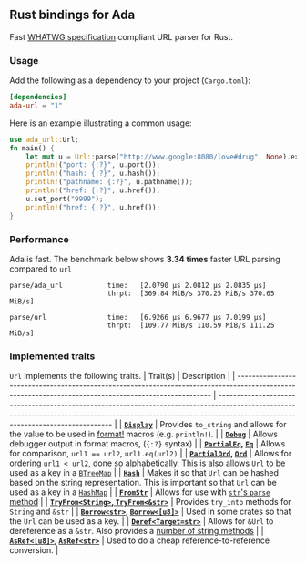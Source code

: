 ## Rust bindings for Ada

Fast [WHATWG specification](https://url.spec.whatwg.org) compliant URL parser for Rust.

### Usage

Add the following as a dependency to your project (`Cargo.toml`):

```toml
[dependencies]
ada-url = "1"
```

Here is an example illustrating a common usage:

```Rust
use ada_url::Url;
fn main() {
    let mut u = Url::parse("http://www.google:8080/love#drug", None).expect("bad url");
    println!("port: {:?}", u.port());
    println!("hash: {:?}", u.hash());
    println!("pathname: {:?}", u.pathname());
    println!("href: {:?}", u.href());
    u.set_port("9999");
    println!("href: {:?}", u.href());
}
```

### Performance

Ada is fast. The benchmark below shows **3.34 times** faster URL parsing compared to `url`

```
parse/ada_url           time:   [2.0790 µs 2.0812 µs 2.0835 µs]
                        thrpt:  [369.84 MiB/s 370.25 MiB/s 370.65 MiB/s]
                        
parse/url               time:   [6.9266 µs 6.9677 µs 7.0199 µs]
                        thrpt:  [109.77 MiB/s 110.59 MiB/s 111.25 MiB/s]
```

### Implemented traits

`Url` implements the following traits.
| Trait(s) | Description |
| ----------------------------------------------------------------------------------------------------------------------------------------------------- | ------------------------------------------------------------------------------------------------------------------------------------------------------------------------------------------------------------- |
| **[`Display`](https://doc.rust-lang.org/std/fmt/trait.Display.html)** | Provides `to_string` and allows for the value to be used in [format!](https://doc.rust-lang.org/std/fmt/fn.format.html) macros (e.g. `println!`). |
| **[`Debug`](https://doc.rust-lang.org/std/fmt/trait.Debug.html)** | Allows debugger output in format macros, (`{:?}` syntax) |
| **[`PartialEq`](https://doc.rust-lang.org/std/cmp/trait.PartialEq.html), [`Eq`](https://doc.rust-lang.org/std/cmp/trait.Eq.html)** | Allows for comparison, `url1 == url2`, `url1.eq(url2)` |
| **[`PartialOrd`](https://doc.rust-lang.org/std/cmp/trait.PartialOrd.html), [`Ord`](https://doc.rust-lang.org/std/cmp/trait.Ord.html)** | Allows for ordering `url1 < url2`, done so alphabetically. This is also allows `Url` to be used as a key in a [`BTreeMap`](https://doc.rust-lang.org/std/collections/struct.BTreeMap.html) |
| **[`Hash`](https://doc.rust-lang.org/std/hash/trait.Hash.html)** | Makes it so that `Url` can be hashed based on the string representation. This is important so that `Url` can be used as a key in a [`HashMap`](https://doc.rust-lang.org/std/collections/struct.HashMap.html) |
| **[`FromStr`](https://doc.rust-lang.org/std/str/trait.FromStr.html)** | Allows for use with [`str`'s `parse` method](https://doc.rust-lang.org/std/primitive.str.html#method.parse) |
| **[`TryFrom<String>`, `TryFrom<&str>`](https://doc.rust-lang.org/std/convert/trait.TryFrom.html)** | Provides `try_into` methods for `String` and `&str` |
| **[`Borrow<str>`](https://doc.rust-lang.org/std/borrow/trait.Borrow.html), [`Borrow<[u8]>`](https://doc.rust-lang.org/std/borrow/trait.Borrow.html)** | Used in some crates so that the `Url` can be used as a key. |
| **[`Deref<Target=str>`](https://doc.rust-lang.org/std/ops/trait.Deref.html)** | Allows for `&Url` to dereference as a `&str`. Also provides a [number of string methods](https://doc.rust-lang.org/std/string/struct.String.html#deref-methods-str) |
| **[`AsRef<[u8]>`](https://doc.rust-lang.org/std/convert/trait.AsRef.html), [`AsRef<str>`](https://doc.rust-lang.org/std/convert/trait.AsRef.html)** | Used to do a cheap reference-to-reference conversion. |
